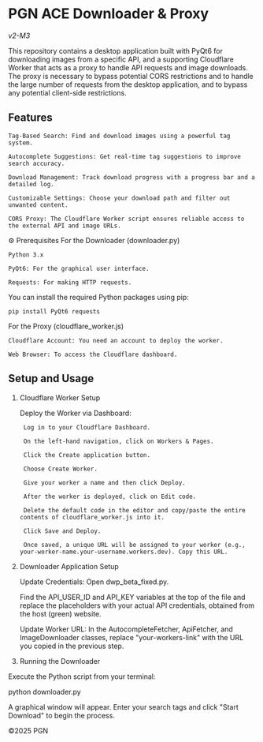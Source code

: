 # PGN ACE Downloader & Proxy
*v2-M3*

This repository contains a desktop application built with PyQt6 for downloading images from a specific API, and a supporting Cloudflare Worker that acts as a proxy to handle API requests and image downloads. The proxy is necessary to bypass potential CORS restrictions and to handle the large number of requests from the desktop application, and to bypass any potential client-side restrictions.

## Features

    Tag-Based Search: Find and download images using a powerful tag system.

    Autocomplete Suggestions: Get real-time tag suggestions to improve search accuracy.

    Download Management: Track download progress with a progress bar and a detailed log.

    Customizable Settings: Choose your download path and filter out unwanted content.

    CORS Proxy: The Cloudflare Worker script ensures reliable access to the external API and image URLs.

⚙️ Prerequisites
For the Downloader (downloader.py)

    Python 3.x

    PyQt6: For the graphical user interface.

    Requests: For making HTTP requests.

You can install the required Python packages using pip:
```
pip install PyQt6 requests
```
For the Proxy (cloudflare_worker.js)

    Cloudflare Account: You need an account to deploy the worker.

    Web Browser: To access the Cloudflare dashboard.

## Setup and Usage
1. Cloudflare Worker Setup

    Deploy the Worker via Dashboard:

        Log in to your Cloudflare Dashboard.

        On the left-hand navigation, click on Workers & Pages.

        Click the Create application button.

        Choose Create Worker.

        Give your worker a name and then click Deploy.

        After the worker is deployed, click on Edit code.

        Delete the default code in the editor and copy/paste the entire contents of cloudflare_worker.js into it.

        Click Save and Deploy.

        Once saved, a unique URL will be assigned to your worker (e.g., your-worker-name.your-username.workers.dev). Copy this URL.

2. Downloader Application Setup

    Update Credentials: Open dwp_beta_fixed.py.

    Find the API_USER_ID and API_KEY variables at the top of the file and replace the placeholders with your actual API credentials, obtained from the host (green) website.

    Update Worker URL: In the AutocompleteFetcher, ApiFetcher, and ImageDownloader classes, replace "your-workers-link" with the URL you copied in the previous step.

3. Running the Downloader

Execute the Python script from your terminal:

python downloader.py

A graphical window will appear. Enter your search tags and click "Start Download" to begin the process.

©2025 PGN
